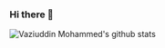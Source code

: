 ### Hi there 👋

<!--
**vaziuddin/vaziuddin** is a ✨ _special_ ✨ repository because its `README.md` (this file) appears on your GitHub profile.

Here are some ideas to get you started:

- 🔭 I’m currently working on ...
- 🌱 I’m currently learning ...
- 👯 I’m looking to collaborate on ...
- 🤔 I’m looking for help with ...
- 💬 Ask me about ...
- 📫 How to reach me: ...
- 😄 Pronouns: ...
- ⚡ Fun fact: ...
-->

![Vaziuddin Mohammed's github stats](https://github-readme-stats.vercel.app/api?username=vaziuddin&count_private=true&show_icons=true&theme=radical)

